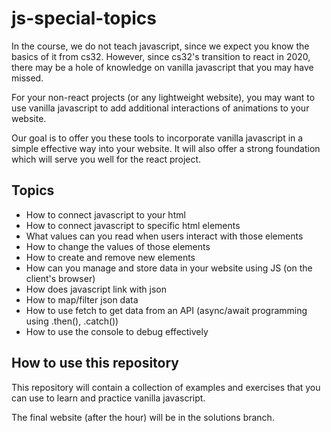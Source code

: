 # js-special-topics
In the course, we do not teach javascript, since we expect you know the basics of it from cs32. However, since cs32's transition to react in 2020, there may be a hole of knowledge on vanilla javascript that you may have missed.

For your non-react projects (or any lightweight website), you may want to use vanilla javascript to add additional interactions of animations to your website. 

Our goal is to offer you these tools to incorporate vanilla javascript in a simple effective way into your website. It will also offer a strong foundation which will serve you well for the react project.

## Topics
- How to connect javascript to your html
- How to connect javascript to specific html elements
- What values can you read when users interact with those elements
- How to change the values of those elements
- How to create and remove new elements
- How can you manage and store data in your website using JS (on the client's browser)
- How does javascript link with json
- How to map/filter json data
- How to use fetch to get data from an API (async/await programming using .then(), .catch())
- How to use the console to debug effectively

## How to use this repository
This repository will contain a collection of examples and exercises that you can use to learn and practice vanilla javascript.

The final website (after the hour) will be in the solutions branch.